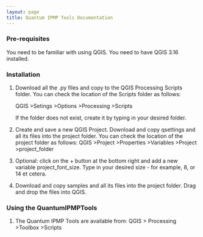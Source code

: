 ```yaml
---
layout: page
title: Quantum IPMP Tools Documentation
---
```



### Pre-requisites
You need to be familiar with using QGIS.
You need to have QGIS 3.16 installed.  
<!-- Additionally, install the Qgis2threejs plugin -->

### Installation
1. Download all the .py files and copy to the QGIS Processing Scripts folder.  You can check the location of the Scripts folder as follows:

    QGIS >Setings >Options >Processing >Scripts

    If the folder does not exist, create it by typing in your desired folder.

2. Create and save a new QGIS Project.  Download and copy qsettings and all its files into the project folder.  You can check the location of the project folder as follows:
    QGIS >Project >Properties >Variables >Project >project_folder

3. Optional: click on the + button at the bottom right and add a new variable project_font_size.  Type in your desired size - for example, 8, or 14 et cetera.  

4. Download and copy samples and all its files into the project folder.  Drag and drop the files into QGIS.

### Using the QuantumIPMPTools
1. The Quantum IPMP Tools are available from:
    QGIS > Processing >Toolbox >Scripts
    
    